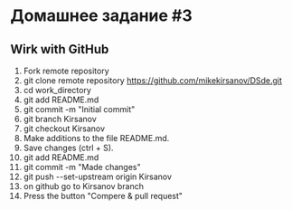 # Домашнее задание #3

## Wirk with GitHub

1. Fork remote repository
2. git clone remote repository https://github.com/mikekirsanov/DSde.git
3. cd work_directory
4. git add README.md
5. git commit -m "Initial commit"
6. git branch Kirsanov
7. git checkout Kirsanov
8. Make additions to the file README.md.
9. Save changes (ctrl + S).
10. git add README.md
11. git commit -m "Made changes"
12. git push --set-upstream origin Kirsanov
13. on github go to Kirsanov branch
14. Press the button "Compere & pull request"
